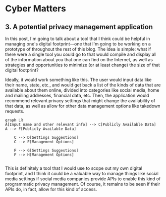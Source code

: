 # Cyber Matters

## 3. A potential privacy management application

In this post, I'm going to talk about a tool that I think could be helpful in managing one's digital footprint—one that I'm going to be working on a prototype of throughout the rest of this blog. The idea is simple: what if there were a single tool you could go to that would compile and display all of the information about you that one can find on the Internet, as well as strategies and opportunities to minimize (or at least change) the size of that digital footprint? 

Ideally, it would work something like this. The user would input data like their name, state, etc., and would get back a list of the kinds of data that are available about them online, divided into categories like social media, home and mailing addresses, financial data, etc. Then, the application would recommend relevant privacy settings that might change the availability of that data, as well as allow for other data management options like takedown requests. 

```mermaid
graph LR
A[Input name and other relevant info] --> C[Publicly Available Data]
A --> F[Publicly Available Data]
    
    C --> D[Settings Suggestions]
    C --> E[Management Options]
    
    F --> G[Settings Suggestions]
    F --> H[Management Options]
   
```

This is definitely a tool that I would use to scope out my own digital footprint, and I think it could be a valuable way to manage things like social media settings if social media companies provide APIs to enable this kind of programmatic privacy management. Of course, it remains to be seen if their APIs do, in fact, allow for this kind of access. 